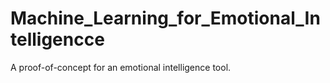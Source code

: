 # Machine_Learning_for_Emotional_Intelligencce
A proof-of-concept for an emotional intelligence tool.

